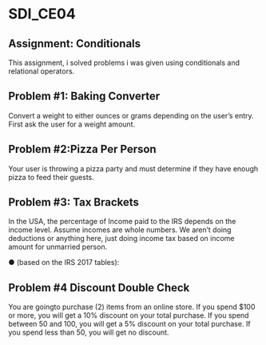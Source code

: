 # SDI_CE04
## Assignment: Conditionals
This assignment, i solved problems i was given using conditionals and relational operators.

## Problem	#1: Baking Converter
Convert a	weight	to	either	ounces	or	grams depending on the user’s entry. First ask the user for a weight amount.

## Problem	#2:Pizza	Per	Person
Your	user	is	throwing	a	pizza	party and must determine if they have enough pizza to feed their guests.

## Problem	#3: Tax Brackets
In	the	USA,	the	percentage	of	Income	paid to the IRS depends on the income level. Assume incomes are whole numbers.	We aren’t	doing deductions or anything here, just doing income tax	 based	on income	amount	for	unmarried	person.

● 	(based	on	the	IRS	2017	tables):
## Problem #4 Discount	Double	Check

You	 are goingto	purchase	(2)	items	from an online store. If you spend $100 or more, you will get a 10%	discount	on	your total purchase. If you spend between 50 and 100, you will get a 5%	discount on your	total purchase.
If	you	spend less than 50,	you	 will get	no discount.